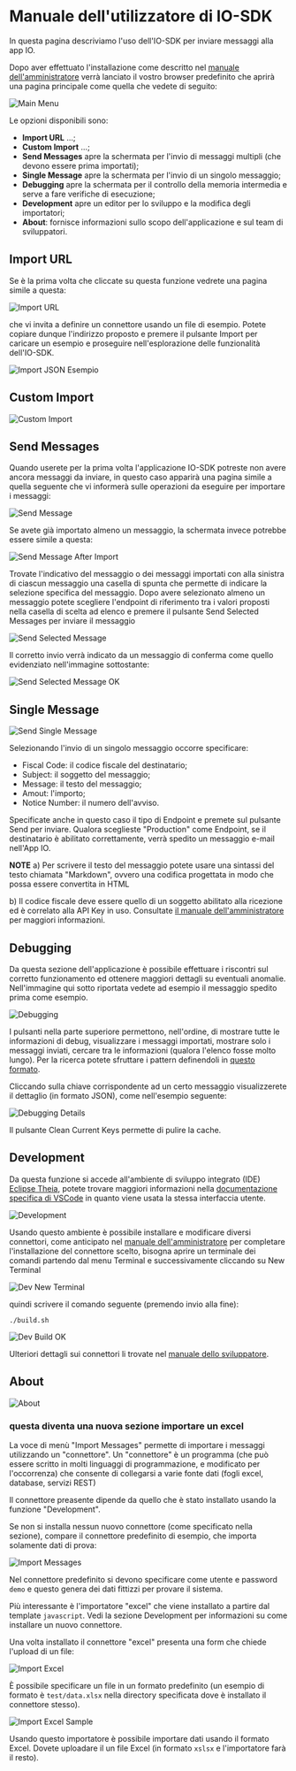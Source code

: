 # Manuale dell'utilizzatore di IO-SDK

In questa pagina descriviamo l'uso dell'IO-SDK per inviare messaggi alla app IO.

Dopo aver effettuato l'installazione come descritto nel [manuale dell'amministratore](/docs/amministratore.md) verrà lanciato il vostro browser predefinito che aprirà una pagina principale come quella che vedete di seguito:

![Main Menu](/docs/images/user-main-menu.png)

Le opzioni disponibili sono:

- **Import URL** ...;
- **Custom Import** ...;
- **Send Messages** apre la schermata per l'invio di messaggi multipli (che devono essere prima importati);
- **Single Message** apre la schermata per l'invio di un singolo messaggio;
- **Debugging** apre la schermata per il controllo della memoria intermedia e serve a fare verifiche di esecuzione;
- **Development** apre un editor per lo sviluppo e la modifica degli importatori;
- **About**: fornisce informazioni sullo scopo dell'applicazione e sul team di sviluppatori.

## Import URL

Se è la prima volta che cliccate su questa funzione vedrete una pagina simile a questa:

![Import URL](/docs/images/user-import-url.png)

che vi invita a definire un connettore usando un file di esempio. Potete copiare dunque l'indirizzo proposto e premere il pulsante Import per caricare un esempio e proseguire nell'esplorazione delle funzionalità dell'IO-SDK.

![Import JSON Esempio](/docs/images/user-import-json-esempio.png)

## Custom Import

![Custom Import](/docs/images/user-custom-import.png)

## Send Messages

Quando userete per la prima volta l'applicazione IO-SDK potreste non avere ancora messaggi da inviare, in questo caso apparirà una pagina simile a quella seguente che vi informerà sulle operazioni da eseguire per importare i messaggi:

![Send Message](/docs/images/user-send-message-first-time.png)

Se avete già importato almeno un messaggio, la schermata invece potrebbe essere simile a questa:

![Send Message After Import](/docs/images/user-send-message-after-import.png)

Trovate l'indicativo del messaggio o dei messaggi importati con alla sinistra di ciascun messaggio una casella di spunta che permette di indicare la selezione specifica del messaggio. Dopo avere selezionato almeno un messaggio potete scegliere l'endpoint di riferimento tra i valori proposti nella casella di scelta ad elenco e premere il pulsante Send Selected Messages per inviare il messaggio

![Send Selected Message](/docs/images/user-send-selected-message.png)

Il corretto invio verrà indicato da un messaggio di conferma come quello evidenziato nell'immagine sottostante:

![Send Selected Message OK](/docs/images/user-send-selected-message-ok.png)

## Single Message

![Send Single Message](/docs/images/user-send-single-message.png)

Selezionando l'invio di un singolo messaggio occorre specificare:

- Fiscal Code: il codice fiscale del destinatario;
- Subject: il soggetto del messaggio;
- Message: il testo del messaggio;
- Amout: l'importo;
- Notice Number: il numero dell'avviso.

Specificate anche in questo caso il tipo di Endpoint e premete sul pulsante Send per inviare. Qualora sceglieste "Production" come Endpoint, se il destinatario è abilitato correttamente, verrà spedito un messaggio e-mail nell'App IO.

**NOTE**
a) Per scrivere il testo del messaggio potete usare una sintassi del testo chiamata "Markdown", ovvero una codifica progettata in modo che possa essere convertita in HTML

b) Il codice fiscale deve essere quello di un soggetto abilitato alla ricezione ed è correlato alla API Key in uso. Consultate [il manuale dell'amministratore](amministratore.md) per maggiori informazioni.

## Debugging

Da questa sezione dell'applicazione è possibile effettuare i riscontri sul corretto funzionamento ed ottenere maggiori dettagli su eventuali anomalie. Nell'immagine qui sotto riportata vedete ad esempio il messaggio spedito prima come esempio.

![Debugging](/docs/images/user-debugging.png)

I pulsanti nella parte superiore permettono, nell'ordine, di mostrare tutte le informazioni di debug, visualizzare i messaggi importati, mostrare solo i messaggi inviati, cercare tra le informazioni (qualora l'elenco fosse molto lungo). Per la ricerca potete sfruttare i pattern definendoli in [questo formato](https://redis.io/commands/keys).

Cliccando sulla chiave corrispondente ad un certo messaggio visualizzerete il dettaglio (in formato JSON), come nell'esempio seguente:

![Debugging Details](/docs/images/user-debugging-dettaglio.png)

Il pulsante Clean Current Keys permette di pulire la cache.

## Development

Da questa funzione si accede all'ambiente di sviluppo integrato (IDE) [Eclipse Theia](https://theia-ide.org/), potete trovare maggiori informazioni nella [documentazione specifica di VSCode](https://code.visualstudio.com/docs) in quanto viene usata la stessa interfaccia utente. 

![Development](/docs/images/user-development.png)

Usando questo ambiente è possibile installare e modificare diversi connettori, come anticipato nel [manuale dell'amministratore](amministratore.md) per completare l'installazione del connettore scelto, bisogna aprire un terminale dei comandi partendo dal menu Terminal e successivamente cliccando su New Terminal 

![Dev New Terminal](/docs/images/user-dev-new-terminal.png)

quindi scrivere il comando seguente (premendo invio alla fine):

```
./build.sh
```

![Dev Build OK](/docs/images/user-dev-build-ok.png)

Ulteriori dettagli sui connettori li trovate nel [manuale dello sviluppatore](sviluppatore.md).

## About

![About](/docs/images/user-manual-about.png)



### questa diventa una nuova sezione importare un excel

La voce di menù "Import Messages" permette di importare i messaggi utilizzando un "connettore". Un "connettore" è un programma (che può essere scritto in molti linguaggi di programmazione, e modificato per l'occorrenza) che consente di collegarsi a varie fonte dati (fogli excel, database, servizi REST) 

Il connettore preasente dipende da quello che è stato installato usando la funzione "Development".

Se non si installa nessun nuovo connettore (come specificato nella sezione), compare il connettore predefinito di esempio, che importa solamente dati di prova:

![Import Messages](/docs/images/user-import-messages.png)

Nel connettore predefinito si devono specificare come utente e password `demo` e questo genera dei dati fittizzi per provare il sistema.

Più interessante è l'importatore "excel" che viene installato a partire dal template `javascript`. Vedi la sezione Development per informazioni su come installare un nuovo connettore.

Una volta installato il connettore "excel" presenta una form che chiede l'upload di un file:

![Import Excel](/docs/images/user-import-excel-form.png)

È possibile specificare un file in un formato predefinito (un esempio di formato è `test/data.xlsx` nella directory specificata dove è installato il connettore stesso). 

![Import Excel Sample](/docs/images/user-import-excel-sample.png)

Usando questo importatore è possibile importare dati usando il formato Excel. Dovete uploadare il un file Excel (in formato `xslsx` e l'importatore farà il resto).
